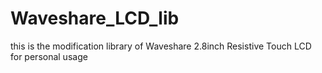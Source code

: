 # Waveshare_LCD_lib
this is the modification library of Waveshare 2.8inch Resistive Touch LCD for personal usage

